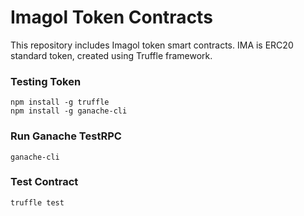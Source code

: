 # Imagol Token Contracts
This repository includes Imagol token smart contracts. IMA is ERC20 standard token, created using Truffle framework.

### Testing Token
```
npm install -g truffle
npm install -g ganache-cli

```


### Run Ganache TestRPC

```
ganache-cli
```


### Test Contract
```
truffle test
```